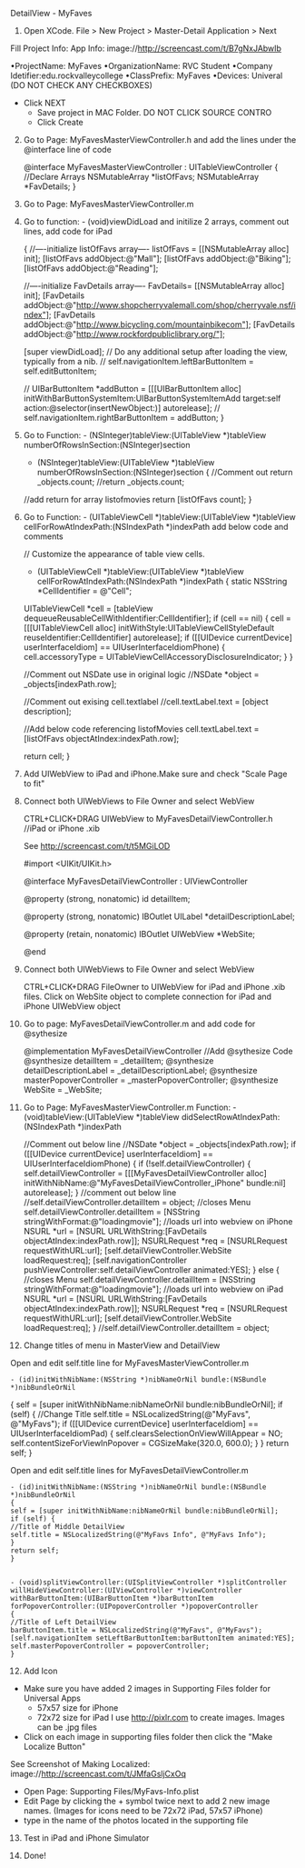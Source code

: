 DetailView - MyFaves

1) Open XCode. File > New Project > Master-Detail Application > Next

Fill Project Info:  App Info: image://http://screencast.com/t/B7gNxJAbwIb

•ProjectName: MyFaves
•OrganizationName: RVC Student
•Company Idetifier:edu.rockvalleycollege
•ClassPrefix: MyFaves
•Devices: Univeral
(DO NOT CHECK ANY CHECKBOXES)

- Click NEXT
    - Save project in MAC Folder. DO NOT CLICK SOURCE CONTRO
    - Click Create

2) Go to Page: MyFavesMasterViewController.h and add the lines under the @interface line of code

     @interface MyFavesMasterViewController : UITableViewController
    {
    //Declare Arrays
    NSMutableArray *listOfFavs;
    NSMutableArray *FavDetails;
    }


3) Go to Page: MyFavesMasterViewController.m


4) Go to function: - (void)viewDidLoad and initilize 2 arrays, comment out lines, add code for iPad

    {
    //—-initialize  listOfFavs array—-
    listOfFavs = [[NSMutableArray alloc] init];
    [listOfFavs addObject:@"Mall"];
    [listOfFavs addObject:@"Biking"];
    [listOfFavs addObject:@"Reading"];
    
    //—-initialize  FavDetails array—-
    FavDetails= [[NSMutableArray alloc] init];
    [FavDetails addObject:@"http://www.shopcherryvalemall.com/shop/cherryvale.nsf/index"];
    [FavDetails addObject:@"http://www.bicycling.com/mountainbikecom"];
    [FavDetails addObject:@"http://www.rockfordpubliclibrary.org/"];
    
    [super viewDidLoad];
    // Do any additional setup after loading the view, typically from a nib.
    // self.navigationItem.leftBarButtonItem = self.editButtonItem;

    // UIBarButtonItem *addButton = [[[UIBarButtonItem alloc] initWithBarButtonSystemItem:UIBarButtonSystemItemAdd target:self action:@selector(insertNewObject:)] autorelease];
    // self.navigationItem.rightBarButtonItem = addButton;
    } 

4) Go to Function: - (NSInteger)tableView:(UITableView *)tableView numberOfRowsInSection:(NSInteger)section

    - (NSInteger)tableView:(UITableView *)tableView numberOfRowsInSection:(NSInteger)section
    {
    //Comment out return _objects.count;
    //return _objects.count;

    //add return for array listofmovies
    return [listOfFavs count];
    }

5) Go to Function: - (UITableViewCell *)tableView:(UITableView *)tableView cellForRowAtIndexPath:(NSIndexPath *)indexPath add below code and comments

    // Customize the appearance of table view cells.
    - (UITableViewCell *)tableView:(UITableView *)tableView cellForRowAtIndexPath:(NSIndexPath *)indexPath
    {
    static NSString *CellIdentifier = @"Cell";

    UITableViewCell *cell = [tableView dequeueReusableCellWithIdentifier:CellIdentifier];
    if (cell == nil) {
        cell = [[[UITableViewCell alloc] initWithStyle:UITableViewCellStyleDefault reuseIdentifier:CellIdentifier] autorelease];
        if ([[UIDevice currentDevice] userInterfaceIdiom] == UIUserInterfaceIdiomPhone) {
            cell.accessoryType = UITableViewCellAccessoryDisclosureIndicator;
        }
    }

    //Comment out NSDate use in original logic
    //NSDate *object = _objects[indexPath.row];

    //Comment out exising cell.textlabel
    //cell.textLabel.text = [object description];

    //Add below code referencing listofMovies
    cell.textLabel.text = [listOfFavs objectAtIndex:indexPath.row];

    return cell;
    }


6) Add UIWebView to iPad and iPhone.Make sure and check "Scale Page to fit"

7) Connect both UIWebViews to File Owner and select WebView

   CTRL+CLICK+DRAG UIWebView to MyFavesDetailViewController.h //iPad or iPhone .xib

   See http://screencast.com/t/t5MGiLOD

    #import <UIKit/UIKit.h>

    @interface MyFavesDetailViewController : UIViewController <UISplitViewControllerDelegate>

    @property (strong, nonatomic) id detailItem;

    @property (strong, nonatomic) IBOutlet UILabel *detailDescriptionLabel;

    @property (retain, nonatomic) IBOutlet UIWebView *WebSite;

    @end

8) Connect both UIWebViews to File Owner and select WebView

   CTRL+CLICK+DRAG FileOwner to UIWebView for iPad and iPhone .xib files.
   Click on WebSite object to complete connection for iPad and iPhone UIWebView object

9) Go to page: MyFavesDetailViewController.m and add code for @sythesize

    @implementation MyFavesDetailViewController
    //Add @sythesize Code
    @synthesize detailItem = _detailItem;
    @synthesize detailDescriptionLabel = _detailDescriptionLabel;
    @synthesize masterPopoverController = _masterPopoverController;
    @synthesize WebSite = _WebSite;

10) Go to Page: MyFavesMasterViewController.m
Function: - (void)tableView:(UITableView *)tableView didSelectRowAtIndexPath:(NSIndexPath *)indexPath

    //Comment out below line
    //NSDate *object = _objects[indexPath.row];
    if ([[UIDevice currentDevice] userInterfaceIdiom] == UIUserInterfaceIdiomPhone) {
    if (!self.detailViewController) {
        self.detailViewController = [[[MyFavesDetailViewController alloc] initWithNibName:@"MyFavesDetailViewController_iPhone" bundle:nil] autorelease];
    }
    //comment out below line
    //self.detailViewController.detailItem = object;
    //closes Menu
    self.detailViewController.detailItem =
    [NSString stringWithFormat:@"loadingmovie"];
    //loads url into webview on iPhone
    NSURL *url = [NSURL URLWithString:[FavDetails objectAtIndex:indexPath.row]];
    NSURLRequest *req = [NSURLRequest requestWithURL:url];
    [self.detailViewController.WebSite loadRequest:req];
    [self.navigationController pushViewController:self.detailViewController animated:YES];
    }
    else
    {
    //closes Menu
    self.detailViewController.detailItem =
    [NSString stringWithFormat:@"loadingmovie"];
    //loads url into webview on iPad
    NSURL *url = [NSURL URLWithString:[FavDetails objectAtIndex:indexPath.row]];
    NSURLRequest *req = [NSURLRequest requestWithURL:url];
    [self.detailViewController.WebSite loadRequest:req];
    }
    //self.detailViewController.detailItem = object;

11) Change titles of menu in MasterView and DetailView

Open and edit self.title line for MyFavesMasterViewController.m

    - (id)initWithNibName:(NSString *)nibNameOrNil bundle:(NSBundle *)nibBundleOrNil
   {
    self = [super initWithNibName:nibNameOrNil bundle:nibBundleOrNil];
    if (self) {
    //Change Title
    self.title = NSLocalizedString(@"MyFavs", @"MyFavs");
    if ([[UIDevice currentDevice] userInterfaceIdiom] == UIUserInterfaceIdiomPad) {
        self.clearsSelectionOnViewWillAppear = NO;
        self.contentSizeForViewInPopover = CGSizeMake(320.0, 600.0);
     }
    }
    return self;
    }

Open and edit self.title lines for MyFavesDetailViewController.m

    - (id)initWithNibName:(NSString *)nibNameOrNil bundle:(NSBundle *)nibBundleOrNil
    {
    self = [super initWithNibName:nibNameOrNil bundle:nibBundleOrNil];
    if (self) {
    //Title of Middle DetailView
    self.title = NSLocalizedString(@"MyFavs Info", @"MyFavs Info");
    }
    return self;
    }


    - (void)splitViewController:(UISplitViewController *)splitController willHideViewController:(UIViewController *)viewController withBarButtonItem:(UIBarButtonItem *)barButtonItem forPopoverController:(UIPopoverController *)popoverController
    {
    //Title of Left DetailView
    barButtonItem.title = NSLocalizedString(@"MyFavs", @"MyFavs");
    [self.navigationItem setLeftBarButtonItem:barButtonItem animated:YES];
    self.masterPopoverController = popoverController;
    }

12) Add Icon

- Make sure you have added 2 images in Supporting Files folder for Universal Apps
  * 57x57 size for iPhone
  * 72x72 size for iPad
  I use http://pixlr.com to create images. Images can be .jpg files
- Click on each image in supporting files folder then click the "Make Localize Button"

See Screenshot of Making Localized: image://http://screencast.com/t/JMfaGsljCxOq

- Open Page: Supporting Files/MyFavs-Info.plist
- Edit Page by clicking the + symbol twice next to add 2 new image names.
  (Images for icons need to be 72x72 iPad, 57x57 iPhone)
- type in the name of the photos located in the supporting file

13) Test in iPad and iPhone Simulator

14) Done!

